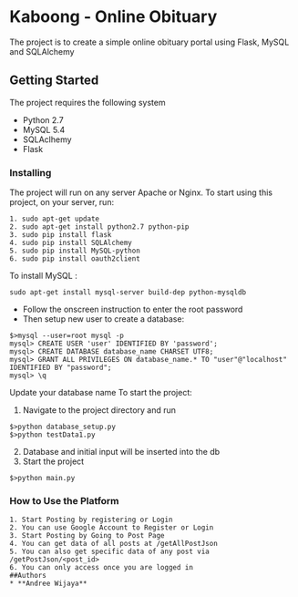 # Kaboong - Online Obituary
The project is to create a simple online obituary portal using Flask, MySQL and SQLAlchemy

## Getting Started
The project requires the following system
- Python 2.7
- MySQL 5.4
- SQLAclhemy
- Flask

### Installing
The project will run on any server Apache or Nginx.
To start using this project, on your server, run:
```
1. sudo apt-get update
2. sudo apt-get install python2.7 python-pip
3. sudo pip install flask
4. sudo pip install SQLAlchemy
5. sudo pip install MySQL-python
6. sudo pip install oauth2client
```

To install MySQL :
```
sudo apt-get install mysql-server build-dep python-mysqldb
```
- Follow the onscreen instruction to enter the root password
- Then setup new user to create a database:
```
$>mysql --user=root mysql -p
mysql> CREATE USER 'user' IDENTIFIED BY 'password';
mysql> CREATE DATABASE database_name CHARSET UTF8;
mysql> GRANT ALL PRIVILEGES ON database_name.* TO "user"@"localhost" IDENTIFIED BY "password";
mysql> \q
```
Update your database name
To start the project:
1. Navigate to the project directory and run
```
$>python database_setup.py
$>python testData1.py
```
2. Database and initial input will be inserted into the db
3. Start the project
```
$>python main.py
```

### How to Use the Platform
```
1. Start Posting by registering or Login
2. You can use Google Account to Register or Login
3. Start Posting by Going to Post Page
4. You can get data of all posts at /getAllPostJson
5. You can also get specific data of any post via /getPostJson/<post_id>
6. You can only access once you are logged in
##Authors
* **Andree Wijaya**
